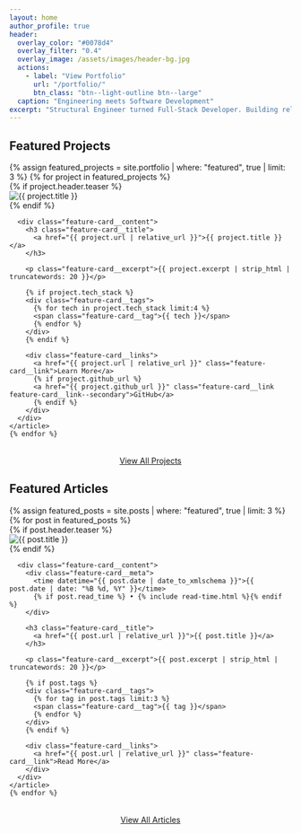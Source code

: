 ```yaml
---
layout: home
author_profile: true
header:
  overlay_color: "#0078d4"
  overlay_filter: "0.4"
  overlay_image: /assets/images/header-bg.jpg
  actions:
    - label: "View Portfolio"
      url: "/portfolio/"
      btn_class: "btn--light-outline btn--large"
  caption: "Engineering meets Software Development"
excerpt: "Structural Engineer turned Full-Stack Developer. Building reliable software with engineering precision."
---
```


<section class="homepage-section">
  <h2 class="homepage-section__title">Featured Projects</h2>
  
  <div class="cards-grid">
    {% assign featured_projects = site.portfolio | where: "featured", true | limit: 3 %}
    {% for project in featured_projects %}
    <article class="feature-card">
      {% if project.header.teaser %}
      <div class="feature-card__image">
        <img src="{{ project.header.teaser | relative_url }}" alt="{{ project.title }}">
      </div>
      {% endif %}
      
      <div class="feature-card__content">
        <h3 class="feature-card__title">
          <a href="{{ project.url | relative_url }}">{{ project.title }}</a>
        </h3>
        
        <p class="feature-card__excerpt">{{ project.excerpt | strip_html | truncatewords: 20 }}</p>
        
        {% if project.tech_stack %}
        <div class="feature-card__tags">
          {% for tech in project.tech_stack limit:4 %}
          <span class="feature-card__tag">{{ tech }}</span>
          {% endfor %}
        </div>
        {% endif %}
        
        <div class="feature-card__links">
          <a href="{{ project.url | relative_url }}" class="feature-card__link">Learn More</a>
          {% if project.github_url %}
          <a href="{{ project.github_url }}" class="feature-card__link feature-card__link--secondary">GitHub</a>
          {% endif %}
        </div>
      </div>
    </article>
    {% endfor %}
  </div>
  
  <div style="text-align: center; margin-top: 2rem;">
    <a href="/portfolio/" class="feature-card__link" style="padding: 0.75rem 2rem;">View All Projects</a>
  </div>
</section>

<section class="homepage-section">
  <h2 class="homepage-section__title">Featured Articles</h2>
  
  <div class="cards-grid">
    {% assign featured_posts = site.posts | where: "featured", true | limit: 3 %}
    {% for post in featured_posts %}
    <article class="feature-card">
      {% if post.header.teaser %}
      <div class="feature-card__image">
        <img src="{{ post.header.teaser | relative_url }}" alt="{{ post.title }}">
      </div>
      {% endif %}
      
      <div class="feature-card__content">
        <div class="feature-card__meta">
          <time datetime="{{ post.date | date_to_xmlschema }}">{{ post.date | date: "%B %d, %Y" }}</time>
          {% if post.read_time %} • {% include read-time.html %}{% endif %}
        </div>
        
        <h3 class="feature-card__title">
          <a href="{{ post.url | relative_url }}">{{ post.title }}</a>
        </h3>
        
        <p class="feature-card__excerpt">{{ post.excerpt | strip_html | truncatewords: 20 }}</p>
        
        {% if post.tags %}
        <div class="feature-card__tags">
          {% for tag in post.tags limit:3 %}
          <span class="feature-card__tag">{{ tag }}</span>
          {% endfor %}
        </div>
        {% endif %}
        
        <div class="feature-card__links">
          <a href="{{ post.url | relative_url }}" class="feature-card__link">Read More</a>
        </div>
      </div>
    </article>
    {% endfor %}
  </div>
  
  <div style="text-align: center; margin-top: 2rem;">
    <a href="/posts/" class="feature-card__link" style="padding: 0.75rem 2rem;">View All Articles</a>
  </div>
</section>